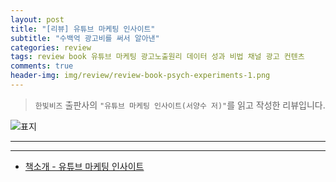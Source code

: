 ```yaml
---  
layout: post  
title: "[리뷰] 유튜브 마케팅 인사이트"  
subtitle: "수백억 광고비를 써서 알아낸"  
categories: review 
tags: review book 유튜브 마케팅 광고노출원리 데이터 성과 비법 채널 광고 컨텐츠       
comments: true  
header-img: img/review/review-book-psych-experiments-1.png
---  
```

  
> `한빛비즈` 출판사의 `"유튜브 마케팅 인사이트(서양수 저)"`를 읽고 작성한 리뷰입니다.  

![표지](https://theorydb.github.io/assets/img/review/review-book-psych-experiments-1.png)  

---


---

* [책소개 - 유튜브 마케팅 인사이트](http://www.yes24.com/Product/Goods/103554176)


